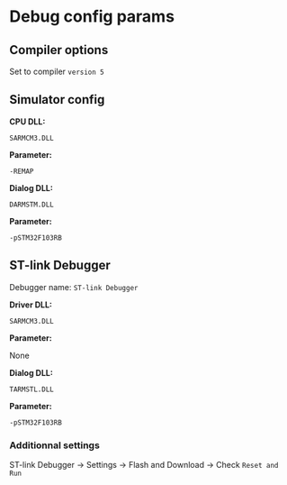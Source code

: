 # Debug config params

## Compiler options

Set to compiler ```version 5```

## Simulator config

**CPU DLL:**

```
SARMCM3.DLL
```

**Parameter:**

```
-REMAP
```

**Dialog DLL:**

```
DARMSTM.DLL
```

**Parameter:**

```
-pSTM32F103RB
```

## ST-link Debugger

Debugger name: ```ST-link Debugger```

**Driver DLL:**

```
SARMCM3.DLL
```

**Parameter:**

None

**Dialog DLL:**

```
TARMSTL.DLL
```

**Parameter:**

```
-pSTM32F103RB
```

### Additionnal settings

ST-link Debugger -> Settings -> Flash and Download -> Check ```Reset and Run```